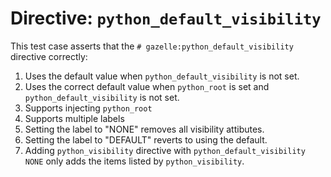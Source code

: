 # Directive: `python_default_visibility`

This test case asserts that the `# gazelle:python_default_visibility` directive
correctly:

1.  Uses the default value when `python_default_visibility` is not set.
2.  Uses the correct default value when `python_root` is set and
    `python_default_visibility` is not set.
3.  Supports injecting `python_root`
4.  Supports multiple labels
5.  Setting the label to "NONE" removes all visibility attibutes.
6.  Setting the label to "DEFAULT" reverts to using the default.
7.  Adding `python_visibility` directive with `python_default_visibility NONE`
    only adds the items listed by `python_visibility`.
